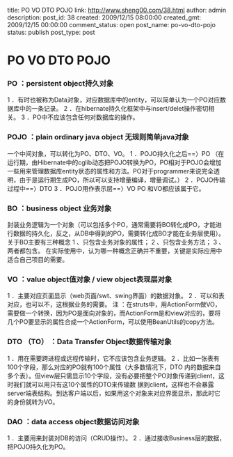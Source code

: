 title: PO VO DTO POJO
link: http://www.sheng00.com/38.html
author: admin
description: 
post_id: 38
created: 2009/12/15 08:00:00
created_gmt: 2009/12/15 00:00:00
comment_status: open
post_name: po-vo-dto-pojo
status: publish
post_type: post

# PO VO DTO POJO

### PO ：persistent object持久对象

1 ．有时也被称为Data对象，对应数据库中的entity，可以简单认为一个PO对应数据库中的一条记录。 2 ．在hibernate持久化框架中与insert/delet操作密切相关。 3 ．PO中不应该包含任何对数据库的操作。 

### POJO ：plain ordinary java object 无规则简单java对象

一个中间对象，可以转化为PO、DTO、VO。 1 ．POJO持久化之后==〉PO （在运行期，由Hibernate中的cglib动态把POJO转换为PO，PO相对于POJO会增加一些用来管理数据库entity状态的属性和方法。PO对于programmer来说完全透明，由于是运行期生成PO，所以可以支持增量编译，增量调试。） 2 ．POJO传输过程中==〉DTO 3 ．POJO用作表示层==〉VO PO 和VO都应该属于它。 

### BO ：business object 业务对象

封装业务逻辑为一个对象（可以包括多个PO，通常需要将BO转化成PO，才能进行数据的持久化，反之，从DB中得到的PO，需要转化成BO才能在业务层使用）。 关于BO主要有三种概念 1 、只包含业务对象的属性； 2 、只包含业务方法； 3 、两者都包含。 在实际使用中，认为哪一种概念正确并不重要，关键是实际应用中适合自己项目的需要。 

### VO ：value object值对象 / view object表现层对象

1 ．主要对应页面显示（web页面/swt、swing界面）的数据对象。 2 ．可以和表对应，也可以不，这根据业务的需要。 注 ：在struts中，用ActionForm做VO，需要做一个转换，因为PO是面向对象的，而ActionForm是和view对应的，要将几个PO要显示的属性合成一个ActionForm，可以使用BeanUtils的copy方法。 

### DTO （TO） ：Data Transfer Object数据传输对象

1 ．用在需要跨进程或远程传输时，它不应该包含业务逻辑。 2 ．比如一张表有100个字段，那么对应的PO就有100个属性（大多数情况下，DTO 内的数据来自多个表）。但view层只需显示10个字段，没有必要把整个PO对象传递到client，这时我们就可以用只有这10个属性的DTO来传输数 据到client，这样也不会暴露server端表结构。到达客户端以后，如果用这个对象来对应界面显示，那此时它的身份就转为VO。 

### DAO ：data access object数据访问对象

1 ．主要用来封装对DB的访问（CRUD操作）。 2 ．通过接收Business层的数据，把POJO持久化为PO。